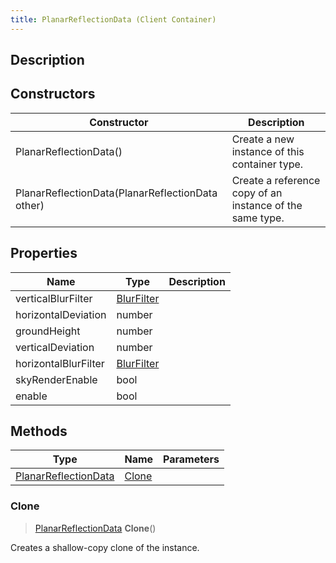 ```yaml
---
title: PlanarReflectionData (Client Container)
---
```

## Description

## Constructors

| Constructor                                      | Description                                              |
| ------------------------------------------------ | -------------------------------------------------------- |
| PlanarReflectionData()                           | Create a new instance of this container type.            |
| PlanarReflectionData(PlanarReflectionData other) | Create a reference copy of an instance of the same type. |

## Properties

| Name                 | Type                                         | Description |
| -------------------- | -------------------------------------------- | ----------- |
| verticalBlurFilter   | [BlurFilter](/vext/ref/cls/fb/blurfilter) |             |
| horizontalDeviation  | number                                       |             |
| groundHeight         | number                                       |             |
| verticalDeviation    | number                                       |             |
| horizontalBlurFilter | [BlurFilter](/vext/ref/cls/fb/blurfilter) |             |
| skyRenderEnable      | bool                                         |             |
| enable               | bool                                         |             |

## Methods

| Type                                                              | Name            | Parameters |
| ----------------------------------------------------------------- | --------------- | ---------- |
| [PlanarReflectionData](/vext/ref/cls/clt/planarreflectiondata) | [Clone](#clone) |            |

### Clone

> [PlanarReflectionData](/vext/ref/cls/clt/planarreflectiondata) **Clone**()

Creates a shallow-copy clone of the instance.
